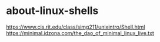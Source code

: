 # about-linux-shells

https://www.cis.rit.edu/class/simg211/unixintro/Shell.html   
https://minimal.idzona.com/the_dao_of_minimal_linux_live.txt  
